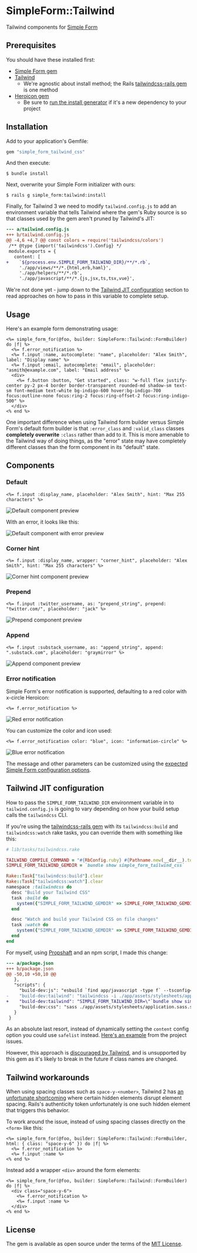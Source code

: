 # SimpleForm::Tailwind

Tailwind components for [Simple Form][]

## Prerequisites

You should have these installed first:

* [Simple Form gem][Simple Form]
* [Tailwind][]
  * We're agnostic about install method; the Rails [tailwindcss-rails gem][] is one method
* [Heroicon gem][]
  * Be sure to [run the install generator][heroicon generator] if it's a new dependency to your project

[Simple Form]: https://github.com/heartcombo/simple_form
[Tailwind]: https://tailwindcss.com/
[tailwindcss-rails gem]: https://github.com/rails/tailwindcss-rails
[Heroicon gem]: https://github.com/bharget/heroicon
[heroicon generator]: https://github.com/bharget/heroicon#installation

## Installation

Add to your application's Gemfile:

```ruby
gem "simple_form_tailwind_css"
```

And then execute:

```
$ bundle install
```

Next, overwrite your Simple Form initializer with ours:

```
$ rails g simple_form:tailwind:install
```

Finally, for Tailwind 3 we need to modify `tailwind.config.js` to add an environment
variable that tells Tailwind where the gem's Ruby source is so that classes used by
the gem aren't pruned by Tailwind's JIT:

```diff
--- a/tailwind.config.js
+++ b/tailwind.config.js
@@ -4,6 +4,7 @@ const colors = require('tailwindcss/colors')
 /** @type {import('tailwindcss').Config} */
 module.exports = {
   content: [
+    `${process.env.SIMPLE_FORM_TAILWIND_DIR}/**/*.rb`,
     './app/views/**/*.{html,erb,haml}',
     './app/helpers/**/*.rb',
     './app/javascript/**/*.{js,jsx,ts,tsx,vue}',
```

We're not done yet - jump down to the
[Tailwind JIT configuration](#tailwind-jit-configuration) section to read
approaches on how to pass in this variable to complete setup.

## Usage

Here's an example form demonstrating usage:

```erb
<%= simple_form_for(@foo, builder: SimpleForm::Tailwind::FormBuilder) do |f| %>
  <%= f.error_notification %>
  <%= f.input :name, autocomplete: "name", placeholder: "Alex Smith", label: "Display name" %>
  <%= f.input :email, autocomplete: "email", placeholder: "asmith@example.com", label: "Email address" %>
  <div>
    <%= f.button :button, "Get started", class: "w-full flex justify-center py-2 px-4 border border-transparent rounded-md shadow-sm text-sm font-medium text-white bg-indigo-600 hover:bg-indigo-700 focus:outline-none focus:ring-2 focus:ring-offset-2 focus:ring-indigo-500" %>
  </div>
<% end %>
```

One important difference when using Tailwind form builder versus Simple Form's default form builder is that `:error_class` and `:valid_class` classes **completely overwrite** `:class` rather than add to it. This is more amenable to the Tailwind way of doing things, as the "error" state may have completely different classes than the form component in its "default" state.

## Components

### Default

```
<%= f.input :display_name, placeholder: "Alex Smith", hint: "Max 255 characters" %>
```

![Default component preview](/docs/images/components/default.png?raw=true)

With an error, it looks like this:

![Default component with error preview](/docs/images/components/default_with_error.png?raw=true)

### Corner hint

```
<%= f.input :display_name, wrapper: "corner_hint", placeholder: "Alex Smith", hint: "Max 255 characters" %>
```

![Corner hint component preview](/docs/images/components/corner_hint.png?raw=true)

### Prepend

```
<%= f.input :twitter_username, as: "prepend_string", prepend: "twitter.com/", placeholder: "jack" %>
```

![Prepend component preview](/docs/images/components/prepend.png?raw=true)

### Append

```
<%= f.input :substack_username, as: "append_string", append: ".substack.com", placeholder: "graymirror" %>
```

![Append component preview](/docs/images/components/append.png?raw=true)

### Error notification

Simple Form's error notification is supported, defaulting to a red color with x-circle Heroicon:

```erb
<%= f.error_notification %>
```

![Red error notification](/docs/images/error_notification_red.png?raw=true)

You can customize the color and icon used:

```erb
<%= f.error_notification color: "blue", icon: "information-circle" %>
```

![Blue error notification](/docs/images/error_notification_blue.png?raw=true)

The message and other parameters can be customized using the [expected Simple Form configuration options](https://www.rubydoc.info/github/plataformatec/simple_form/SimpleForm%2FFormBuilder:error_notification).

## Tailwind JIT configuration

How to pass the `SIMPLE_FORM_TAILWIND_DIR` environment variable in to
`tailwind.config.js` is going to vary depending on how your build setup calls
the `tailwindcss` CLI.

If you're using the [tailwindcss-rails gem][] with its `tailwindcss:build` and `tailwindcss:watch` rake tasks, you can override them with something like this:

```ruby
# lib/tasks/tailwindcss.rake

TAILWIND_COMPILE_COMMAND = "#{RbConfig.ruby} #{Pathname.new(__dir__).to_s}/../../exe/tailwindcss -i '#{Rails.root.join("app/assets/stylesheets/application.tailwind.css")}' -o '#{Rails.root.join("app/assets/builds/tailwind.css")}' -c '#{Rails.root.join("config/tailwind.config.js")}' --minify"
SIMPLE_FORM_TAILWIND_GEMDIR = `bundle show simple_form_tailwind_css`

Rake::Task["tailwindcss:build"].clear
Rake::Task["tailwindcss:watch"].clear
namespace :tailwindcss do
  desc "Build your Tailwind CSS"
  task :build do
    system({"SIMPLE_FORM_TAILWIND_GEMDIR" => SIMPLE_FORM_TAILWIND_GEMDIR}, TAILWIND_COMPILE_COMMAND, exception: true)
  end

  desc "Watch and build your Tailwind CSS on file changes"
  task :watch do
    system({"SIMPLE_FORM_TAILWIND_GEMDIR" => SIMPLE_FORM_TAILWIND_GEMDIR}, "#{TAILWIND_COMPILE_COMMAND} -w")
  end
end
```

For myself, using [Propshaft][] and an npm script, I made this change:

```diff
--- a/package.json
+++ b/package.json
@@ -50,10 +50,10 @@
   },
   "scripts": {
     "build-dev:js": "esbuild `find app/javascript -type f` --tsconfig=./tsconfig.json --bundle --sourcemap --outdir=app/assets/builds --public-path=assets",
-    "build-dev:tailwind": "tailwindcss -i ./app/assets/stylesheets/application.tailwind.css -o ./app/assets/builds/tailwind.css --minify",
+    "build-dev:tailwind": "SIMPLE_FORM_TAILWIND_DIR=\"`bundle show simple_form_tailwind_css`\" tailwindcss -i ./app/assets/stylesheets/application.tailwind.css -o ./app/assets/builds/tailwind.css --minify",
     "build-dev:css": "sass ./app/assets/stylesheets/application.sass.scss:./app/assets/builds/application.css --no-source-map --load-path=node_modules"
   }
 }
```

[Propshaft]: https://github.com/rails/propshaft

As an absolute last resort, instead of dynamically setting the `content` config
option you could use `safelist` instead. [Here's an example][safelist example]
from the project issues.

However, this approach is [discouraged by Tailwind][], and is unsupported by this
gem as it's likely to break in the future if class names are changed.

[discouraged by Tailwind]: https://tailwindcss.com/docs/content-configuration#safelisting-classes
[safelist example]: https://github.com/abevoelker/simple_form_tailwind_css/issues/4#issuecomment-1232210573

## Tailwind workarounds

When using spacing classes such as `space-y-<number>`, Tailwind 2 has [an unfortunate shortcoming](https://github.com/tailwindlabs/tailwindcss/issues/3413) where certain hidden elements disrupt element spacing. Rails's authenticity token unfortunately is one such hidden element that triggers this behavior.

To work around the issue, instead of using spacing classes directly on the `<form>` like this:

```erb
<%= simple_form_for(@foo, builder: SimpleForm::Tailwind::FormBuilder, html: { class: "space-y-6" }) do |f| %>
  <%= f.error_notification %>
  <%= f.input :name %>
<% end %>
```

Instead add a wrapper `<div>` around the form elements:

```erb
<%= simple_form_for(@foo, builder: SimpleForm::Tailwind::FormBuilder) do |f| %>
  <div class="space-y-6">
    <%= f.error_notification %>
    <%= f.input :name %>
  </div>
<% end %>
```

## License

The gem is available as open source under the terms of the [MIT License](https://opensource.org/licenses/MIT).

